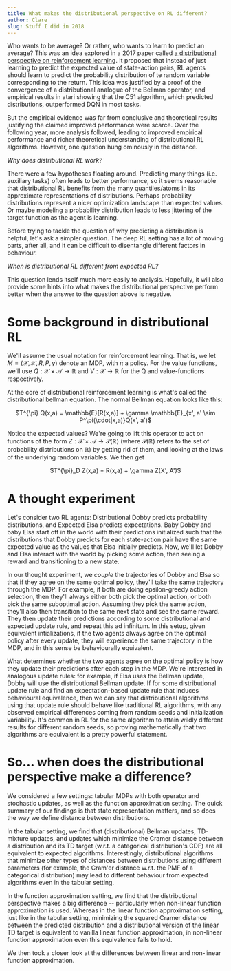 ```yaml
---
title: What makes the distributional perspective on RL different?
author: Clare
slug: Stuff I did in 2018
---
```


Who wants to be average? Or rather, who wants to learn to predict an average? This was an idea explored in a 2017 paper called <a href="https://arxiv.org/abs/1707.06887">a distributional perspective on reinforcement learning</a>. It proposed that instead of just learning to predict the expected value of state-action pairs, RL agents should learn to predict the probability distribution of te random variable corresponding to the return. This idea was justified by a proof of the convergence of a distributional analogue of the Bellman operator, and empirical results in atari showing that the C51 algorithm, which predicted distributions, outperformed DQN in most tasks. 

But the empirical evidence was far from conclusive and theoretical results justifying the claimed improved performance were scarce. Over the following year, more analysis followed, leading to improved empirical performance and richer theoretical understanding of distributional RL algorithms. However, one question hung ominously in the distance.

*Why does distributional RL work?*

There were a few hypotheses floating around. Predicting many things (i.e. auxiliary tasks) often leads to better performance, so it seems reasonable that distributional RL benefits from the many quantiles/atoms in its approximate representations of distributions. Perhaps probability distributions represent a nicer optimization landscape than expected values. Or maybe modeling a probability distribution leads to less jittering of the target function as the agent is learning.

Before trying to tackle the question of why predicting a distribution is helpful, let's ask a simpler question. The deep RL setting has a lot of moving parts, after all, and it can be difficult to disentangle different factors in behaviour. 

*When is distributional RL different from expected RL?*

This question lends itself much more easily to analysis. Hopefully, it will also provide some hints into what makes the distributional perspective perform better when the answer to the question above is negative. 

# Some background in distributional RL

We'll assume the usual notation for reinforcement learning. That is, we let $M = (\mathcal{X}, \mathcal{X}, R, P, \gamma)$ denote an MDP, with $\pi$ a policy. For the value functions, we'll use $Q: \mathcal{X} \times \mathcal{A} \rightarrow \mathbb{R}$ and $V: \mathcal{X} \rightarrow \mathbb{R}$ for the Q and value-functions respectively.

At the core of distributional reinforcement learning is what's called the distributional bellman equation. The normal Bellman equation looks like this:

<p style="text-align: center;">$T^{\pi} Q(x,a) = \mathbb{E}[R(x,a)] + \gamma \mathbb{E}_{x', a' \sim P^\pi(\cdot|x,a)}Q(x', a')$</p>


Notice the expected values? We're going to lift this operator to act on functions of the form $Z: \mathcal{X} \times \mathcal{A} \rightarrow \mathcal{P}(\mathbb{R})$ (where $\mathcal{P}(\mathbb{R})$ refers to the set of probability distributions on $\mathbb{R}$) by getting rid of them, and looking at the laws of the underlying random variables. We then get
<p style="text-align: center;">$T^{\pi}_D Z(x,a) = R(x,a) + \gamma Z(X', A')$</p>


# A thought experiment

Let's consider two RL agents: Distributional Dobby predicts probability distributions, and Expected Elsa predicts expectations. Baby Dobby and baby Elsa start off in the world with their predictions initialized such that the distributions that Dobby predicts for each state-action pair have the same expected value as the values that Elsa initially predicts. Now, we'll let Dobby and Elsa interact with the world by picking some action, then seeing a reward and transitioning to a new state. 

In our thought experiment, we _couple_ the trajectories of Dobby and Elsa so that if they agree on the same optimal policy, they'll take the same trajectory through the MDP. For example, if both are doing epsilon-greedy action selection, then they'll always either both pick the optimal action, or both pick the same suboptimal action. Assuming they pick the same action, they'll also then transition to the same next state and see the same reward. They then update their predictions according to some distributional and expected update rule, and repeat this ad infinitum. In this setup, given equivalent intializations, if the two agents always agree on the optimal policy after every update, they will experience the same trajectory in the MDP, and in this sense be behaviourally equivalent. 

What determines whether the two agents agree on the optimal policy is how they update their predictions after each step in the MDP. We're interested in analogous update rules: for example, if Elsa uses the Bellman update, Dobby will use the distributional Bellman update. If for some distributional update rule and find an expectation-based update rule that induces behavioural equivalence, then we can say that distributional algorithms using that update rule should behave like traditional RL algorithms, with any observed empirical differences coming from random seeds and initialization variability. It's common in RL for the same algorithm to attain wildly different results for different random seeds, so proving mathematically that two algorithms are equivalent is a pretty powerful statement.

# So... when does the distributional perspective make a difference?

We considered a few settings: tabular MDPs with both operator and stochastic updates, as well as the function approximation setting. The quick summary of our findings is that state representation matters, and so does the way we define distance between distributions.

In the tabular setting, we find that (distributional) Bellman updates, TD-mixture updates, and updates which minimize the Cramer distance between a distribution and its TD target (w.r.t. a categorical distribution's CDF) are all equivalent to expected algorithms. Interestingly, distributional algorithms that minimize other types of distances between distributions using different parameters (for example, the Cram\'er distance w.r.t. the PMF of a categorical distribution) may lead to different behaviour from expected algorithms even in the tabular setting. 

In the function approximation setting, we find that the distributional perspective makes a big difference -- particularly when non-linear function approximation is used. Whereas in the linear function approximation setting, just like in the tabular setting, minimizing the squared Cramer distance between the predicted distribution and a distributional version of the linear TD target is equivalent to vanilla linear function approximation, in non-linear function approximation even this equivalence fails to hold. 

We then took a closer look at the differences between linear and non-linear function approximation.

